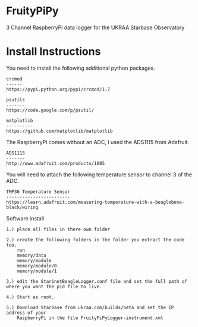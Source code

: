 FruityPiPy
==========

3 Channel RaspberryPi data logger for the UKRAA Starbase Observatory

Install Instructions
====================

You need to install the following additional python packages.

    crcmod
    ------
    https://pypi.python.org/pypi/crcmod/1.7

    psutils
    -------
    https://code.google.com/p/psutil/

    matplotlib
    ----------
    https://github.com/matplotlib/matplotlib

The RaspberryPi comes without an ADC, I used the ADS1115 from Adafruit.

    ADS1115
    -------
    http://www.adafruit.com/products/1085

You will need to attach the following temperature sensor to channel 3 of the ADC.

    TMP36 Temperature Sensor
    ------------------------
    https://learn.adafruit.com/measuring-temperature-with-a-beaglebone-black/wiring

Software install

    1.) place all files in there own folder

    2.) create the following folders in the folder you extract the code too.
        run
        memory/data
        memory/module
        memory/module/0
        memory/module/1

    3.) edit the StarinetBeagleLogger.conf file and set the full path of where you want the pid file to live.

    4.) Start as root.

    5.) Download Starbase from ukraa.com/builds/beta and set the IP address of your
        RaspberryPi in the file FruityPiPyLogger-instrument.xml